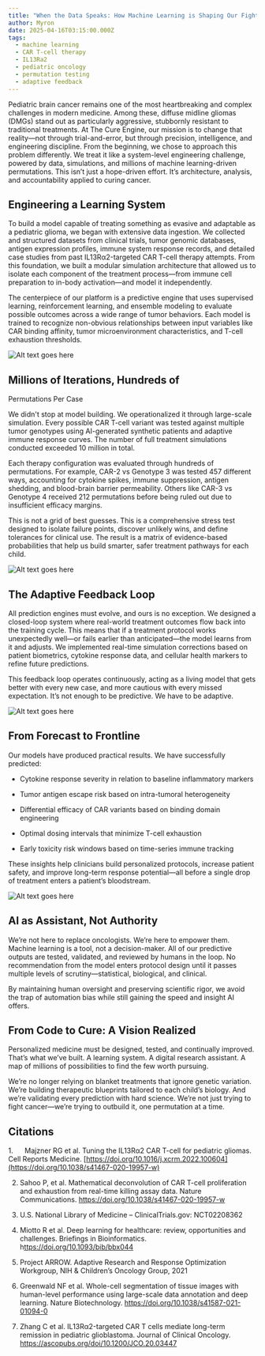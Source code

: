 ```yaml
---
title: "When the Data Speaks: How Machine Learning is Shaping Our Fight"
author: Myron
date: 2025-04-16T03:15:00.000Z
tags:
  - machine learning
  - CAR T-cell therapy
  - IL13Ra2
  - pediatric oncology
  - permutation testing
  - adaptive feedback
---
```

Pediatric brain cancer remains one of the most heartbreaking
and complex challenges in modern medicine. Among these, diffuse midline gliomas
(DMGs) stand out as particularly aggressive, stubbornly resistant to
traditional treatments. At The Cure Engine, our mission is to change that
reality—not through trial-and-error, but through precision, intelligence, and
engineering discipline. From the beginning, we chose to approach this problem
differently. We treat it like a system-level engineering challenge, powered by
data, simulations, and millions of machine learning-driven permutations. This
isn’t just a hope-driven effort. It’s architecture, analysis, and accountability
applied to curing cancer.

## Engineering a Learning System

To build a model capable of treating something as evasive
and adaptable as a pediatric glioma, we began with extensive data ingestion. We
collected and structured datasets from clinical trials, tumor genomic
databases, antigen expression profiles, immune system response records, and
detailed case studies from past IL13Rα2-targeted CAR T-cell therapy attempts.
From this foundation, we built a modular simulation architecture that allowed
us to isolate each component of the treatment process—from immune cell preparation
to in-body activation—and model it independently.

The centerpiece of our platform is a predictive engine that uses supervised
learning, reinforcement learning, and ensemble modeling to evaluate possible
outcomes across a wide range of tumor behaviors. Each model is trained to
recognize non-obvious relationships between input variables like CAR binding
affinity, tumor microenvironment characteristics, and T-cell exhaustion
thresholds.

![Alt text goes here](/uploads/engineering-_a_learning_system.png)

## Millions of Iterations, Hundreds of
Permutations Per Case

We didn't stop at model building. We operationalized it
through large-scale simulation. Every possible CAR T-cell variant was tested
against multiple tumor genotypes using AI-generated synthetic patients and
adaptive immune response curves. The number of full treatment simulations
conducted exceeded 10 million in total.

Each therapy configuration was evaluated through hundreds of permutations. For
example, CAR-2 vs Genotype 3 was tested 457 different ways, accounting for
cytokine spikes, immune suppression, antigen shedding, and blood-brain barrier
permeability. Others like CAR-3 vs Genotype 4 received 212 permutations before
being ruled out due to insufficient efficacy margins.

This is not a grid of best guesses. This is a comprehensive stress test
designed to isolate failure points, discover unlikely wins, and define
tolerances for clinical use. The result is a matrix of evidence-based
probabilities that help us build smarter, safer treatment pathways for each
child.

![Alt text goes here](/uploads/Permutation_Testing_Matrix.png)

## The Adaptive Feedback Loop

All prediction engines must evolve, and ours is no
exception. We designed a closed-loop system where real-world treatment outcomes
flow back into the training cycle. This means that if a treatment protocol
works unexpectedly well—or fails earlier than anticipated—the model learns from
it and adjusts. We implemented real-time simulation corrections based on
patient biometrics, cytokine response data, and cellular health markers to
refine future predictions.

This feedback loop operates continuously, acting as a living model that gets
better with every new case, and more cautious with every missed expectation.
It’s not enough to be predictive. We have to be adaptive.

![Alt text goes here](/uploads/Adaptive_Feedback_Loop.png)

## From Forecast to Frontline

Our models have produced practical results. We have
successfully predicted:

- Cytokine response severity in relation to baseline inflammatory markers

- Tumor antigen escape risk based on intra-tumoral heterogeneity

- Differential efficacy of CAR variants based on binding domain engineering

- Optimal dosing intervals that minimize T-cell exhaustion

- Early toxicity risk windows based on time-series immune tracking

These insights help clinicians build personalized protocols, increase patient
safety, and improve long-term response potential—all before a single drop of
treatment enters a patient’s bloodstream.

![Alt text goes here](/uploads/Forecast_to_Frontline.png)

## AI as Assistant, Not Authority

We’re not here to replace oncologists. We’re here to empower
them. Machine learning is a tool, not a decision-maker. All of our predictive
outputs are tested, validated, and reviewed by humans in the loop. No
recommendation from the model enters protocol design until it passes multiple
levels of scrutiny—statistical, biological, and clinical.

By maintaining human oversight and preserving scientific rigor, we avoid the
trap of automation bias while still gaining the speed and insight AI offers.

## From Code to Cure: A Vision Realized

Personalized medicine must be designed, tested, and
continually improved. That’s what we’ve built. A learning system. A digital
research assistant. A map of millions of possibilities to find the few worth
pursuing.

We’re no longer relying on blanket treatments that ignore genetic variation.
We’re building therapeutic blueprints tailored to each child’s biology. And
we’re validating every prediction with hard science. We’re not just trying to
fight cancer—we’re trying to outbuild it, one permutation at a time.

## Citations

1.     
Majzner
RG et al. Tuning the IL13Rα2 CAR T-cell for pediatric gliomas. Cell
Reports Medicine. [https://doi.org/10.1016/j.xcrm.2022.100604](https://doi.org/10.1038/s41467-020-19957-w)

2. Sahoo P, et al. Mathematical deconvolution of CAR T-cell proliferation and
exhaustion from real-time killing assay data. Nature Communications.
<https://doi.org/10.1038/s41467-020-19957-w>

3. U.S. National Library of Medicine – ClinicalTrials.gov: NCT02208362

4. Miotto R et al. Deep learning for healthcare: review, opportunities and
challenges. Briefings in Bioinformatics. h<ttps://doi.org/10.1093/bib/bbx044>

5. Project ARROW. Adaptive Research and Response Optimization Workgroup, NIH
& Children’s Oncology Group, 2021

6. Greenwald NF et al. Whole-cell segmentation of tissue images with
human-level performance using large-scale data annotation and deep learning. Nature Biotechnology.
<https://doi.org/10.1038/s41587-021-01094-0>

7. Zhang C et al. IL13Rα2-targeted CAR T cells mediate long-term
remission in pediatric glioblastoma. Journal of Clinical Oncology. <https://ascopubs.org/doi/10.1200/JCO.20.03447>
